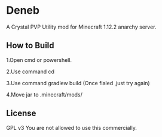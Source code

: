 # Deneb

A Crystal PVP Utility mod for Minecraft 1.12.2 anarchy server.

## How to Build

1.Open cmd or powershell.

2.Use command cd <project path>

3.Use command gradlew build (Once fialed ,just try again)

4.Move jar to .minecraft/mods/

## License

GPL v3 You are not allowed to use this commercially.
